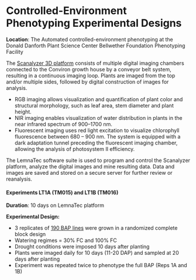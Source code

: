 # Controlled-Environment Phenotyping Experimental Designs

**Location**: The Automated controlled-environment phenotyping at the Donald Danforth Plant Science Center Bellwether Foundation Phenotyping Facility

The [Scanalyzer 3D platform](https://www.danforthcenter.org/scientists-research/core-technologies/phenotyping) consists of multiple digital imaging chambers connected to the Conviron growth house by a conveyor belt system, resulting in a continuous imaging loop. Plants are imaged from the top and/or multiple sides, followed by digital construction of images for analysis.

* RGB imaging allows visualization and quantification of plant color and structural morphology, such as leaf area, stem diameter and plant height.
* NIR imaging enables visualization of water distribution in plants in the near infrared spectrum of 900–1700 nm.
* Fluorescent imaging uses red light excitation to visualize chlorophyll fluorescence between 680 – 900 nm. The system is equipped with a dark adaptation tunnel preceding the fluorescent imaging chamber, allowing the analysis of photosystem II efficiency.

The LemnaTec software suite is used to program and control the Scanalyzer platform, analyze the digital images and mine resulting data. Data and images are saved and stored on a secure server for further review or reanalysis.

#### Experiments LT1A (TM015) and LT1B (TM016)

**Duration**: 10 days on LemnaTec platform

**Experimental Design:**
* 3 replicates of [190 BAP lines](/user/sorghum_danforth_1.md) were grown in a randomized complete block design
* Watering regimes = 30% FC and 100% FC 
* Drought conditions were imposed 10 days after planting
* Plants were imaged daily for 10 days (11-20 DAP) and sampled at 20 days after planting
* Experiment was repeated twice to phenotype the full BAP (Reps 1A and 1B)
